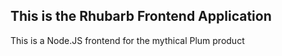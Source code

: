 ## This is the Rhubarb Frontend Application

This is a Node.JS frontend for the mythical Plum product



